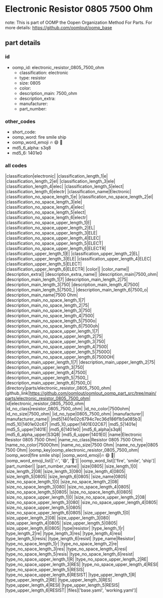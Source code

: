 # Electronic Resistor 0805 7500 Ohm  

note: This is part of OOMP the Oopen Organization Method For Parts. For more details: https://github.com/oomlout/oomp_base

##  part details





### id
* oomp_id: electronic_resistor_0805_7500_ohm
  * classification: electronic
  * type: resistor
  * size: 0805
  * color: 
  * description_main: 7500_ohm
  * description_extra: 
  * manufacturer: 
  * part_number: 

### other_codes
* short_code: 
* oomp_word: fire smile ship
* oomp_word_emoji :fire: :smile: :ship:
* md5_6_alpha: s3q8
* md5_6: 1401e0

### all codes 
|classification|electronic|
|classification_length_1|e|
|classification_length_2|el|
|classification_length_3|ele|
|classification_length_4|elec|
|classification_length_5|elect|
|classification_length_6|electr|
|classification_name|Electronic|
|classification_no_space_length_1|e|
|classification_no_space_length_2|el|
|classification_no_space_length_3|ele|
|classification_no_space_length_4|elec|
|classification_no_space_length_5|elect|
|classification_no_space_length_6|electr|
|classification_no_space_upper_length_1|E|
|classification_no_space_upper_length_2|EL|
|classification_no_space_upper_length_3|ELE|
|classification_no_space_upper_length_4|ELEC|
|classification_no_space_upper_length_5|ELECT|
|classification_no_space_upper_length_6|ELECTR|
|classification_upper_length_1|E|
|classification_upper_length_2|EL|
|classification_upper_length_3|ELE|
|classification_upper_length_4|ELEC|
|classification_upper_length_5|ELECT|
|classification_upper_length_6|ELECTR|
|color||
|color_name||
|description_extra||
|description_extra_name||
|description_main|7500_ohm|
|description_main_length_1|7|
|description_main_length_2|75|
|description_main_length_3|750|
|description_main_length_4|7500|
|description_main_length_5|7500_|
|description_main_length_6|7500_o|
|description_main_name|7500 Ohm|
|description_main_no_space_length_1|7|
|description_main_no_space_length_2|75|
|description_main_no_space_length_3|750|
|description_main_no_space_length_4|7500|
|description_main_no_space_length_5|7500o|
|description_main_no_space_length_6|7500oh|
|description_main_no_space_upper_length_1|7|
|description_main_no_space_upper_length_2|75|
|description_main_no_space_upper_length_3|750|
|description_main_no_space_upper_length_4|7500|
|description_main_no_space_upper_length_5|7500O|
|description_main_no_space_upper_length_6|7500OH|
|description_main_upper_length_1|7|
|description_main_upper_length_2|75|
|description_main_upper_length_3|750|
|description_main_upper_length_4|7500|
|description_main_upper_length_5|7500_|
|description_main_upper_length_6|7500_O|
|directory|parts/electronic_resistor_0805_7500_ohm|
|github_link|https://github.com/oomlout/oomlout_oomp_part_src/tree/main/parts/electronic_resistor_0805_7500_ohm|
|id|electronic_resistor_0805_7500_ohm|
|id_no_class|resistor_0805_7500_ohm|
|id_no_color|7500ohm|
|id_no_size|7500_ohm|
|id_no_type|0805_7500_ohm|
|manufacturer||
|manufacturer_name||
|md5|1401e02c6794c7ec36d186f1b5a085b3|
|md5_10|1401e02c67|
|md5_10_upper|1401E02C67|
|md5_5|1401e|
|md5_5_upper|1401E|
|md5_6|1401e0|
|md5_6_alpha|s3q8|
|md5_6_alpha_upper|S3Q8|
|md5_6_upper|1401E0|
|name|Electronic Resistor 0805 7500 Ohm|
|name_no_class|Resistor 0805 7500 Ohm|
|name_no_color|7500Ohm|
|name_no_size|7500 Ohm|
|name_no_type|0805 7500 Ohm|
|oomp_key|oomp_electronic_resistor_0805_7500_ohm|
|oomp_word|fire smile ship|
|oomp_word_emoji|:fire: :smile: :ship:|
|oomp_word_emoji_list|[':fire:', ':smile:', ':ship:']|
|oomp_word_list|['fire', 'smile', 'ship']|
|part_number||
|part_number_name||
|size|0805|
|size_length_1|0|
|size_length_2|08|
|size_length_3|080|
|size_length_4|0805|
|size_length_5|0805|
|size_length_6|0805|
|size_name|0805|
|size_no_space_length_1|0|
|size_no_space_length_2|08|
|size_no_space_length_3|080|
|size_no_space_length_4|0805|
|size_no_space_length_5|0805|
|size_no_space_length_6|0805|
|size_no_space_upper_length_1|0|
|size_no_space_upper_length_2|08|
|size_no_space_upper_length_3|080|
|size_no_space_upper_length_4|0805|
|size_no_space_upper_length_5|0805|
|size_no_space_upper_length_6|0805|
|size_upper_length_1|0|
|size_upper_length_2|08|
|size_upper_length_3|080|
|size_upper_length_4|0805|
|size_upper_length_5|0805|
|size_upper_length_6|0805|
|type|resistor|
|type_length_1|r|
|type_length_2|re|
|type_length_3|res|
|type_length_4|resi|
|type_length_5|resis|
|type_length_6|resist|
|type_name|Resistor|
|type_no_space_length_1|r|
|type_no_space_length_2|re|
|type_no_space_length_3|res|
|type_no_space_length_4|resi|
|type_no_space_length_5|resis|
|type_no_space_length_6|resist|
|type_no_space_upper_length_1|R|
|type_no_space_upper_length_2|RE|
|type_no_space_upper_length_3|RES|
|type_no_space_upper_length_4|RESI|
|type_no_space_upper_length_5|RESIS|
|type_no_space_upper_length_6|RESIST|
|type_upper_length_1|R|
|type_upper_length_2|RE|
|type_upper_length_3|RES|
|type_upper_length_4|RESI|
|type_upper_length_5|RESIS|
|type_upper_length_6|RESIST|
|files|['base.yaml', 'working.yaml']|
